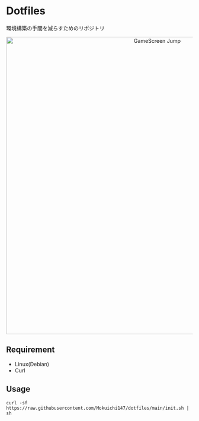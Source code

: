 # Dotfiles
環境構築の手間を減らすためのリポジトリ

<p align="center">
    <img src="https://user-images.githubusercontent.com/38586357/128201271-98866d14-6ae3-47c5-9e41-c4353803ccff.png" alt="GameScreen Jump" width="800px">
</p>


## Requirement

- Linux(Debian)
- Curl


## Usage

```
curl -sf https://raw.githubusercontent.com/Mokuichi147/dotfiles/main/init.sh | sh
```

